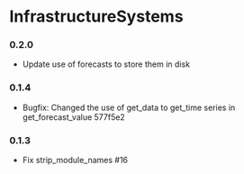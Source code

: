 # InfrastructureSystems

### 0.2.0
- Update use of forecasts to store them in disk

### 0.1.4
- Bugfix: Changed the use of get_data to get_time series in get_forecast_value 577f5e2

### 0.1.3
- Fix strip_module_names #16
